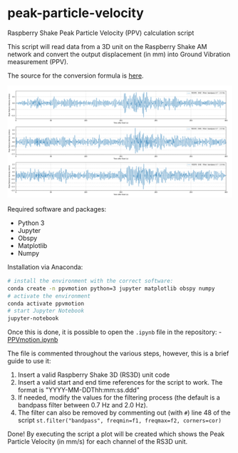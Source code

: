 # peak-particle-velocity
Raspberry Shake Peak Particle Velocity (PPV) calculation script

This script will read data from a 3D unit on the Raspberry Shake AM network and convert the output displacement (in mm) into Ground Vibration measurement (PPV). 

The source for the conversion formula is [here](https://www.castlegroup.co.uk/guidance/ground-vibration/ground-vibration/).

![Example output](PPVMotion_R55F8.png)

Required software and packages:
- Python 3
- Jupyter
- Obspy
- Matplotlib
- Numpy

Installation via Anaconda:
```bash
# install the environment with the correct software:
conda create -n ppvmotion python=3 jupyter matplotlib obspy numpy
# activate the environment
conda activate ppvmotion
# start Jupyter Notebook
jupyter-notebook
```

Once this is done, it is possible to open the `.ipynb` file in the repository: - [PPVmotion.ipynb](PPVmotion.ipynb)

The file is commented throughout the various steps, however, this is a brief guide to use it: 

1. Insert a valid Raspberry Shake 3D (RS3D) unit code
2. Insert a valid start and end time references for the script to work. The format is "YYYY-MM-DDThh:mm:ss.ddd"
3. If needed, modify the values for the filtering process (the default is a bandpass filter between 0.7 Hz and 2.0 Hz).
4. The filter can also be removed by commenting out (with ```#```) line 48 of the script ```st.filter("bandpass", freqmin=f1, freqmax=f2, corners=cor)```

Done! By executing the script a plot will be created which shows the Peak Particle Velocity (in mm/s) for each channel of the RS3D unit.
